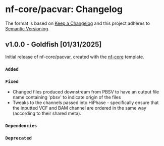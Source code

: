 # nf-core/pacvar: Changelog

The format is based on [Keep a Changelog](https://keepachangelog.com/en/1.0.0/)
and this project adheres to [Semantic Versioning](https://semver.org/spec/v2.0.0.html).

## v1.0.0 - Goldfish [01/31/2025]

Initial release of nf-core/pacvar, created with the [nf-core](https://nf-co.re/) template.

### `Added`

### `Fixed`

- Changed files produced downstream from PBSV to have an output file name containing 'pbsv' to indicate origin of the files
- Tweaks to the channels passed into HiPhase - specifically ensure that the inputted VCF and BAM channel are ordered in the same way (according to their shared meta).

### `Dependencies`

### `Deprecated`
